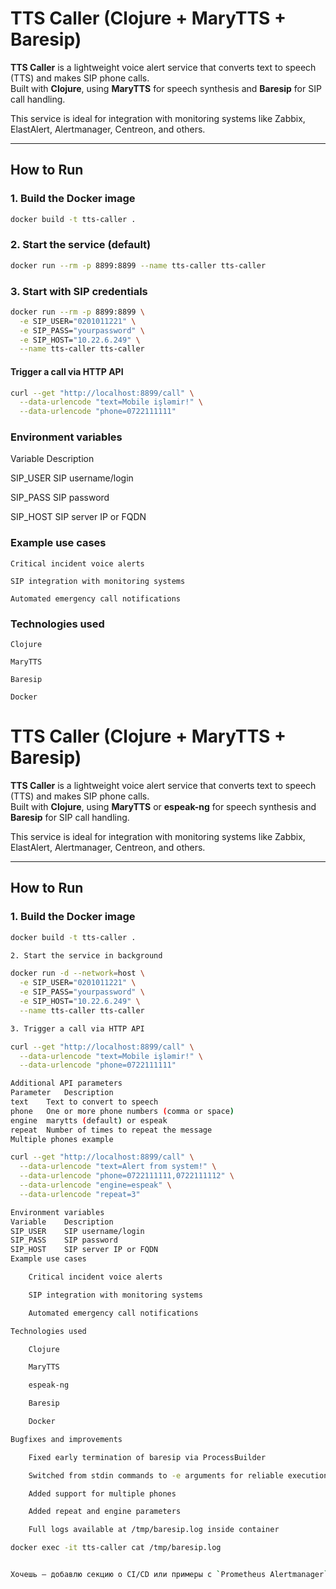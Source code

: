 # TTS Caller (Clojure + MaryTTS + Baresip)

**TTS Caller** is a lightweight voice alert service that converts text to speech (TTS) and makes SIP phone calls.  
Built with **Clojure**, using **MaryTTS** for speech synthesis and **Baresip** for SIP call handling.

This service is ideal for integration with monitoring systems like Zabbix, ElastAlert, Alertmanager, Centreon, and others.

---

## How to Run

### 1. Build the Docker image
```bash
docker build -t tts-caller .
```

### 2. Start the service (default)
```bash
docker run --rm -p 8899:8899 --name tts-caller tts-caller
```

### 3. Start with SIP credentials
```bash
docker run --rm -p 8899:8899 \
  -e SIP_USER="0201011221" \
  -e SIP_PASS="yourpassword" \
  -e SIP_HOST="10.22.6.249" \
  --name tts-caller tts-caller
```

#### Trigger a call via HTTP API
```bash
curl --get "http://localhost:8899/call" \
  --data-urlencode "text=Mobile işləmir!" \
  --data-urlencode "phone=0722111111"
```

### Environment variables
Variable	Description

SIP_USER	SIP username/login

SIP_PASS	SIP password

SIP_HOST	SIP server IP or FQDN


### Example use cases

    Critical incident voice alerts

    SIP integration with monitoring systems

    Automated emergency call notifications

### Technologies used

    Clojure

    MaryTTS

    Baresip

    Docker



# TTS Caller (Clojure + MaryTTS + Baresip)

**TTS Caller** is a lightweight voice alert service that converts text to speech (TTS) and makes SIP phone calls.  
Built with **Clojure**, using **MaryTTS** or **espeak-ng** for speech synthesis and **Baresip** for SIP call handling.

This service is ideal for integration with monitoring systems like Zabbix, ElastAlert, Alertmanager, Centreon, and others.

---

## How to Run

### 1. Build the Docker image
```bash
docker build -t tts-caller .

2. Start the service in background

docker run -d --network=host \
  -e SIP_USER="0201011221" \
  -e SIP_PASS="yourpassword" \
  -e SIP_HOST="10.22.6.249" \
  --name tts-caller tts-caller

3. Trigger a call via HTTP API

curl --get "http://localhost:8899/call" \
  --data-urlencode "text=Mobile işləmir!" \
  --data-urlencode "phone=0722111111"

Additional API parameters
Parameter	Description
text	Text to convert to speech
phone	One or more phone numbers (comma or space)
engine	marytts (default) or espeak
repeat	Number of times to repeat the message
Multiple phones example

curl --get "http://localhost:8899/call" \
  --data-urlencode "text=Alert from system!" \
  --data-urlencode "phone=0722111111,0722111112" \
  --data-urlencode "engine=espeak" \
  --data-urlencode "repeat=3"

Environment variables
Variable	Description
SIP_USER	SIP username/login
SIP_PASS	SIP password
SIP_HOST	SIP server IP or FQDN
Example use cases

    Critical incident voice alerts

    SIP integration with monitoring systems

    Automated emergency call notifications

Technologies used

    Clojure

    MaryTTS

    espeak-ng

    Baresip

    Docker

Bugfixes and improvements

    Fixed early termination of baresip via ProcessBuilder

    Switched from stdin commands to -e arguments for reliable execution

    Added support for multiple phones

    Added repeat and engine parameters

    Full logs available at /tmp/baresip.log inside container

docker exec -it tts-caller cat /tmp/baresip.log


Хочешь — добавлю секцию о CI/CD или примеры с `Prometheus Alertmanager`.
